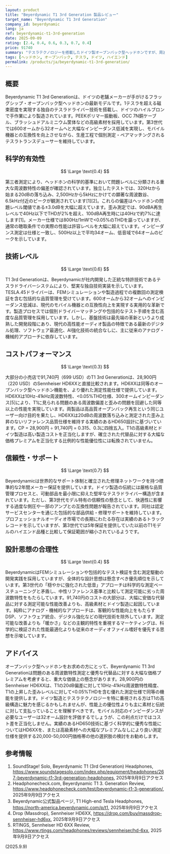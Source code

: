 ```yaml
---
layout: product
title: "Beyerdynamic T1 3rd Generation 製品レビュー"
target_name: "Beyerdynamic T1 3rd Generation"
company_id: beyerdynamic
lang: ja
ref: beyerdynamic-t1-3rd-generation
date: 2025-09-09
rating: [2.4, 0.4, 0.6, 0.3, 0.7, 0.4]
price: 91740
summary: "テスラテクノロジーを搭載したドイツ製オープンバック型ヘッドホンですが、周波数特性に問題があり、3分の1の価格のHD6XXなどの代替品と比較してコストパフォーマンスが悪いです。"
tags: [ヘッドホン, オープンバック, テスラ, ドイツ, ハイエンド]
permalink: /products/ja/beyerdynamic-t1-3rd-generation/
---
```


## 概要

Beyerdynamic T1 3rd Generationは、ドイツの老舗メーカーが手がけるフラッグシップ・オープンバック型ヘッドホンの最新モデルです。1テスラを超える磁束密度を実現する独自のテスラドライバー技術を搭載し、ドイツのハイルブロンで手作業により製造されています。PEEKポリマー振動板、OCC 7N銅ケーブル、ブラッシュドアルミニウム筐体などの高級素材を採用しています。第3世代では600オームから32オームへと大幅なインピーダンス低減を実現し、モバイル機器との互換性を向上させながら、生産工程で個別測定・ペアマッチングされるテスラトランスデューサーを維持しています。

## 科学的有効性

$$ \Large \text{0.4} $$

第三者測定により、ヘッドホンの科学的基準において問題レベルに分類される重大な周波数特性の偏差が確認されています。独立したテストでは、320Hzから始まる20dBの落ち込み、2,500Hzから5kHzにかけての顕著な周波数谷、6.5kHz付近のピークが観測されています[1][2]。これらの偏差はヘッドホンの問題レベル閾値である±3.0dBを大幅に超えています。歪み測定では、90dBA再生レベルで40Hz以下でTHDが2%を超え、100dBA再生時には40Hzで約7%に達します[1]。メーカー仕様では800Hz/1mWで<0.05%のTHDを謳っていますが、通常の聴取条件での実際の性能は許容レベルを大幅に超えています。インピーダンス測定は仕様と一致し、500Hz以上で平均34オーム、低音域で64オームのピークを示しています。

## 技術レベル

$$ \Large \text{0.6} $$

T1 3rd Generationは、Beyerdynamicが社内開発した正統な特許技術であるテスラドライバーシステムにより、堅実な独自技術実装を示しています。TESLA.45ドライバーは、FEMシミュレーションや製造過程での複数回の測定検証を含む包括的な品質管理を受けています。600オームから32オームへのインピーダンス低減は、現代のモバイル機器との互換性向上を実現する実用的な革新です。製造プロセスでは個別ドライバーマッチングや包括的なテスト手順を含む高度な品質管理を採用しています。しかし、基盤技術は最先端の革新というより成熟した開発段階にあり、現代の高性能オーディオ製品の特徴である最新のデジタル処理、ソフトウェア最適化、AI強化技術の統合なしに、主に従来のアナログ・機械的アプローチに依存しています。

## コストパフォーマンス

$$ \Large \text{0.3} $$

大部分の小売店で91,740円（699 USD）のT1 3rd Generationは、28,900円（220 USD）のSennheiser HD6XXと直接比較されます。HD6XXは同等のオープンバック型ヘッドホン機能を、より優れた測定性能仕様で提供しています。HD6XXは10Hz-41kHz周波数特性、<0.05%THD仕様、300オームインピーダンス[5]により、T1に見られる問題のある周波数偏差と歪みの問題を回避した同等以上の性能を実現しています。両製品は高品質オープンバック再生という同じユーザー向け目的を果たし、HD6XXは20dBの周波数落ち込みと測定された歪み上昇のないリファレンス品質仕様を維持する実績のあるHD650設計に基づいています。CP = 28,900円 ÷ 91,740円 = 0.315、0.3に四捨五入。T1の高級素材とドイツ製造は高い製造コストを正当化しますが、確立された代替品に対する大幅な価格プレミアムを正当化する比例的な性能優位性には転換されていません。

## 信頼性・サポート

$$ \Large \text{0.7} $$

Beyerdynamicは世界的なサポート体制と確立された修理ネットワークを持つ標準的な2年間メーカー保証を提供しています。ドイツ製造の伝統には厳格な品質管理プロセスと、可動部品を最小限に抑えた堅牢なテスラドライバー構造が含まれています。ただし、第3世代モデル特有の信頼性の懸念として、快適性に影響する過度な側圧や一部のアンプとの互換性問題が報告されています。同社は認定サービスセンターを通じた包括的な部品供給・修理サポートを維持しています。プロフェッショナルオーディオ市場での長期にわたる存在は実績のあるトラックレコードを示していますが、第3世代では5年保証を提供していた以前のT1モデルのハイエンド品種と比較して保証範囲が縮小されているようです。

## 設計思想の合理性

$$ \Large \text{0.4} $$

BeyerdynamicはFEMシミュレーションや包括的なテスト検証を含む測定駆動の開発実践を採用していますが、全体的な設計思想は懸念すべき優先順位を示しています。第3世代の「穏やかに強化された低音」アプローチは科学的な測定ベースチューニングと矛盾し、中性リファレンス基準と比較して測定可能に劣った周波数特性をもたらしています。91,740円のコストの大部分は、大幅に安価な代替品に対する測定可能な性能改善よりも、高級素材とドイツ製造に起因しています。純粋にアナログ・機械的なアプローチは、客観的な性能向上をもたらすDSP、ソフトウェア統合、デジタル強化などの現代技術を除外しています。測定可能な改善よりも「暖かさ」などの主観的特性を重視するマーケティングは、科学的に検証された性能最適化よりも従来のオーディオファイル嗜好を優先する思想を示唆しています。

## アドバイス

オープンバック型ヘッドホンをお求めの方にとって、Beyerdynamic T1 3rd Generationは問題のある周波数特性測定と優秀な代替品に対する大幅な価格プレミアムを考慮すると、重大な価値上の懸念があります。28,900円のSennheiser HD6XXは、T1の20dB偏差に対して10Hz-41kHz周波数特性精度、T1の上昇した歪みレベルに対して<0.05%THDを含む優れた測定仕様で同等の機能を提供します。ドイツ製造とテスラテクノロジーを特に重視される方はT1の高級構造に魅力を感じるかもしれませんが、性能上の優位性よりも主に素材と伝統に対して支払っていることを理解すべきです。モバイル対応のインピーダンスが必要なユーザーは32オーム設計を評価するでしょうが、この利点だけではコスト差を正当化しません。実績のあるHD650技術に基づく科学的に優秀な性能についてはHD6XXを、または高級素材への大幅なプレミアムなしにより良い測定仕様を提供する20,000-50,000円価格帯の他の選択肢の検討をお勧めします。

## 参考情報

1. SoundStage! Solo, Beyerdynamic T1 (3rd Generation) Headphones, https://www.soundstagesolo.com/index.php/equipment/headphones/267-beyerdynamic-t1-3rd-generation-headphones, 2025年9月9日アクセス
2. Headphonecheck.com, Beyerdynamic T1 3. Generation Review, https://www.headphonecheck.com/test/beyerdynamic-t1-3-generation/, 2025年9月9日アクセス
3. Beyerdynamic公式製品ページ, T1 High-end Tesla Headphones, https://north-america.beyerdynamic.com/p/t1, 2025年9月9日アクセス
4. Drop (Massdrop), Sennheiser HD6XX, https://drop.com/buy/massdrop-sennheiser-hd6xx, 2025年9月9日アクセス
5. RTINGS, Sennheiser HD 6XX Review, https://www.rtings.com/headphones/reviews/sennheiser/hd-6xx, 2025年9月9日アクセス

(2025.9.9)